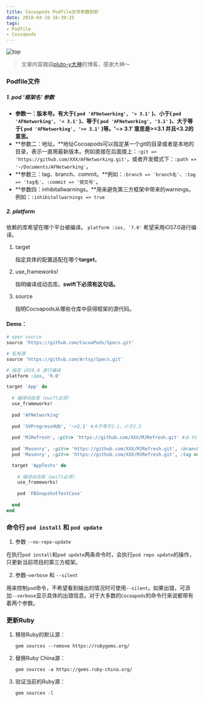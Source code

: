 ```yaml
---
title: Cocoapods Podfile文件参数剖析
date: 2018-04-10 16:39:25
tags:
- Podfile
- Cocoapods
---
```


![top](/assets/blogImg/cocoapods-top.jpg)

<!-- more -->

> 文章内容摘自[pluto-y大神](http://www.pluto-y.com/cocoapods-getting-stared/)的博客，感谢大神～

### Podfile文件

##### 1. pod '框架名' 参数

- **参数一：版本号。**有大于( `pod 'AFNetworking', '> 3.1'` )、小于( `pod 'AFNetworking', '< 3.1'` )、等于( `pod 'AFNetworking', '3.1'` )、大于等于( `pod 'AFNetworking', '>= 3.1'` )等。**'~> 3.1' 意思是>=3.1 并且<3.2的意思。**
- **参数二：地址。**地址Cocoapods可以指定某一个git的目录或者是本地的目录，表示一直用最新版本。例如直接在后面接上：`:git => 'https://github.com/XXX/AFNetworking.git'`，或者开发模式下：`:path => '~/Documents/AFNetworking'`。
- **参数三：tag、branch、commit。**例如：`:branch => 'branch名'`、`:tag => 'tag名'`、`:commit => '提交号'`。
- **参数四：inhibitallwarnings。**用来避免第三方框架中带来的warnings。例如：`:inhibitallwarnings => true`

##### 2. platform

依赖的库希望在哪个平台被编译。 `platform :ios, '7.0'` 希望采用iOS7.0进行编译。

1. target

   指定具体的配置适配在哪个**target**。

2. use_frameworks!

   指明编译成动态库。**swift下必须有这句话。**

3. source

   指明Cocoapods从哪些仓库中获得框架的源代码。

#### Demo：

```ruby
# open source
source 'https://github.com/CocoaPods/Specs.git'

# 私有源
source 'https://github.com/Artsy/Specs.git'

# 指定 iOS9.0 进行编译
platform :ios, '9.0'

target 'App' do
  
  # 编译动态库（swift必须）
  use_frameworks!
  
  pod 'AFNetworking'
  
  pod 'SVProgressHUD', '~>2.1' #大于等于2.1，小于2.2
  
  pod 'MJRefresh'，:git=> 'https://github.com/XXX/MJRefresh.git' #从 https://github.com/XXX/MJRefresh.git 目录更新cocoapods
  
  pod 'Masonry', :git=> 'https://github.com/XXX/MJRefresh.git', :branch => '1-1-stable' #指定从特定的git repo branch更新cocoapod
  pod 'Masonry', :git=> 'https://github.com/XXX/MJRefresh.git', :tag => '1.3.0' #指定从特定的git repo tag更新cocoapod

  target 'AppTests' do
    
    # 编译动态库（swift必须）
    use_frameworks!
    
    pod 'FBSnapshotTestCase'
    
  end
end
```

### 命令行 `pod install` 和 `pod update`

1. 参数 `--no-repo-update`

在执行`pod install`和`pod update`两条命令时，会执行`pod repo update`的操作，只更新当前项目的第三方框架。

2. 参数`—verbose` 和 `--silent`

用来控制`pod`命令，不希望看到输出的情况时可使用`--silent`。如果出错，可添加`--verbose`显示具体的出错信息。对于大多数的`Cocoapods`的命令行来说都带有着两个参数。

### 更新Ruby

1. 移除Ruby的默认源：

   `gem sources --remove https://rubygems.org/` 

2. 替换Ruby China源：

   `gem sources -a https://gems.ruby-china.org/` 

3. 验证当前的Ruby源：

   `gem sources -l` 
